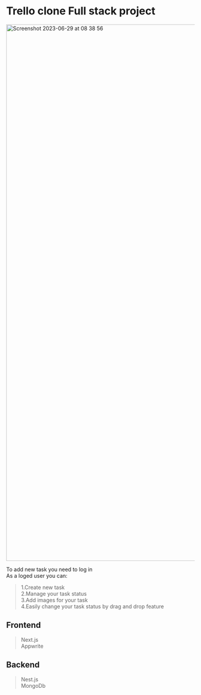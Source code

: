 # Trello clone Full stack project<br>
<img width="1434" alt="Screenshot 2023-06-29 at 08 38 56" src="https://github.com/ArtyomZayarny/TaskManager/assets/15728688/04c62f0a-51b2-4cf3-b8da-bcb4aedd42e2">

To add new task you need to log in<br>
As a loged user you can:<br>
 >1.Create new task<br>
 >2.Manage your task status<br>
 >3.Add images for your task<br>
 >4.Easily change your task status by drag and drop feature<br>

## Frontend<br>
>Next.js<br>
 >Appwrite<br>

## Backend<br>
  >Nest.js<br>
  >MongoDb<br>
 
